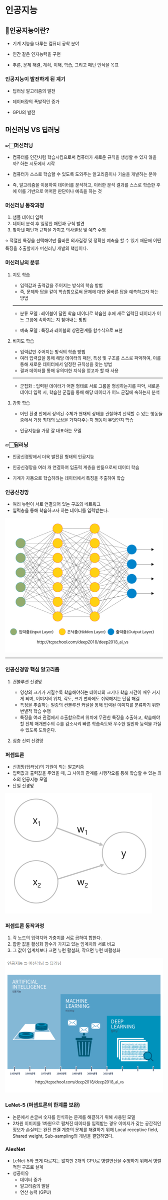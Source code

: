 # 인공지능



## 🤔인공지능이란?

- 기계 지능을 다루는 컴퓨터 공학 분야

- 인간 같은 인지능력을 구현

- 추론, 문제 해결, 계획, 이해, 학습, 그리고 패턴 인식을 목표

  

### 인공지능이 발전하게 된 계기

- 딥러닝 알고리즘의 발전

- 데이터량의 폭발적인 증가

- GPU의 발전

  

## 머신러닝  VS 딥러닝

### 👉🏻머신러닝

- 컴퓨터를 인간처럼 학습시킴으로써 컴퓨터가 새로운 규칙을 생성할 수 있지 않을까? 하는 시도에서 시작

- 컴퓨터가 스스로 학습할 수 있도록 도와주는 알고리즘이나 기술을 개발하는 분야

- 즉, 알고리즘을 이용하여 데이터를 분석하고, 이러한 분석 결과를 스스로 학습한 후에 이를 기반으로 어떠한 판단이나 예측을 하는 것

  

### 머신러닝 동작과정

1. 샘플 데이터 입력
2. 데이터 분석 후 일정한 패턴과 규칙 발견
3. 찾아낸 패턴과 규칙을 가지고 의사결정 및 예측 수행

⭐ 적절한 특징을 선택해야만 올바른 의사결정 및 정확한 예측을 할 수 있기 때문에 어떤 특징을 추출할지가 머신러닝 개발의 핵심이다.



### 머신러닝의 분류

1. 지도 학습
    - 입력값과 출력값을 주어지는 방식의 학습 방법
    - 즉, 문제와 답을 같이 학습함으로써 문제에 대한 올바른 답을 예측하고자 하는 방법

    ---

    - 분류 모델 : 레이블이 달린 학습 데이터로 학습한 후에 새로 입력된 데이터가 어느 그룹에 속하지는 지 찾아내는 방법
    
    - 예측 모델 : 특징과 레이블의 상관관계를 함수식으로 표현
    
      
    
2. 비지도 학습
    - 입력값만  주어지는 방식의 학습 방법
    - 여러 입력값을 통해 해당 데이터의 패턴, 특성 및 구조를 스스로 파악하여, 이를 통해 새로운 데이터에서 일정한 규칙성을 찾는 방법
    - 결과 데이터를 통해 유의미한 지식을 얻고자 할 때 사용

    ---

    - 군집화 : 입력된 데이터가 어떤 형태로 서로 그룹을 형성하는지를 파악, 새로운 데이터 입력 시, 학습한 군집을 통해 해당 데이터가 어느 군집에 속하는지 분석

      
    
1. 강화 학습
    - 어떤 환경 안에서 정의된 주체가 현재의 상태를 관찰하여 선택할 수 있는 행동들 중에서 가장 최대의 보상을 가져다주는지 행동이 무엇인지 학습
    
    - 인공지능을 가장 잘 대표하는 모델
    
      

### 👉🏻딥러닝

- 인공신경망에서 더욱 발전된 형태의 인공지능

- 인공신경망을 여러 개 연결하여 입출력 계층을 만듦으로써 데이터 학습

- 기계가 자동으로 학습하려는 데이터에서 특징을 추출하여 학습

  

### 인공신경망

- 여러 뉴런이 서로 연결되어 있는 구조의 네트워크
- 입력층을 통해 학습하고자 하는 데이터를 입력받는다.

![stun](/res/artificialNeuralNetwork.png)

---



### 인공신경망 핵심 알고리즘

1. 컨볼루션 신경망
    - 영상의 크기가 커질수록 학습해야하는 데이터의 크기나 학습 시간이 매우 커지게 되며, 이미지의 위치, 각도, 크기 변화에도 취약해지는 단점 해결
    - 특징을 추출하는 일종의 컨볼루션 커널을 통해 입력된 이미지를 분류하기 위한 변별적 학습 수행
    - 특징을 여러 관점에서 추출함으로써 위치에 무관한 특징을 추출하고, 학습해야 할 전체 매개변수의 수를 감소시켜 빠른 학습속도와 우수한 일반화 능력을 가질 수 있도록 도와준다.

1. 심층 신뢰 신경망



### 퍼셉트론

- 신경망(딥러닝)의 기원이 되는 알고리즘
- 입력값과 출력값을 주었을 때, 그 사이의 관계를 시행착오를 통해 학습할 수 있는 최초의 인공지능 모델
- 단일 신경망

![stun](/res/perceptron.png)



### 퍼셉트론 동작과정

1. 각 노드의 입력치와 가충지를 서로 곱하여 합한다.
2. 합한 값을 활성화 함수가 가지고 있는 임계치와 서로 비교
3. 그 값이 임계치보다 크면 뉴런 활설화, 작으면 뉴런 비활성화

![stun](/res/amd.png)



### LeNet-5 (퍼셉트론의 한계를 보완)

- 논문에서 손글씨 숫자를 인식하는 문제를 해결하기 위해 사용된 모델
- 2차원 이미지를 1차원으로 펼쳐진 데이터를 입력받는 경우 이미지가 갖는 공간적인 정보가 손실되는 완전 연결 계층의 문제를 해결하기 위해 Local receptive field, Shared weight, Sub-sampling의 개념을 결합하였다.



### AlexNet

- LeNet-5와 크게 다르지는 않지만 2개의 GPU로 병렬연산을 수행하기 위해서 병렬적인 구조로 설계
- 성공이유
    - 데이터 증가
    - 알고리즘의 발달
    - 연산 능력 (GPU)